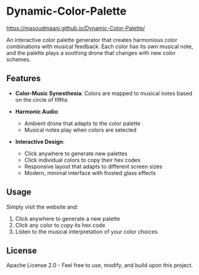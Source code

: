 # Dynamic-Color-Palette

https://masoudmaani.github.io/Dynamic-Color-Palette/

An interactive color palette generator that creates harmonious color combinations with musical feedback. Each color has its own musical note, and the palette plays a soothing drone that changes with new color schemes.

## Features

- **Color-Music Synesthesia**: Colors are mapped to musical notes based on the circle of fifths
- **Harmonic Audio**: 
  - Ambient drone that adapts to the color palette
  - Musical notes play when colors are selected

- **Interactive Design**:
  - Click anywhere to generate new palettes
  - Click individual colors to copy their hex codes
  - Responsive layout that adapts to different screen sizes
  - Modern, minimal interface with frosted glass effects

## Usage

Simply visit the website and:
1. Click anywhere to generate a new palette
2. Click any color to copy its hex code
3. Listen to the musical interpretation of your color choices

## License

Apache License 2.0 - Feel free to use, modify, and build upon this project.
